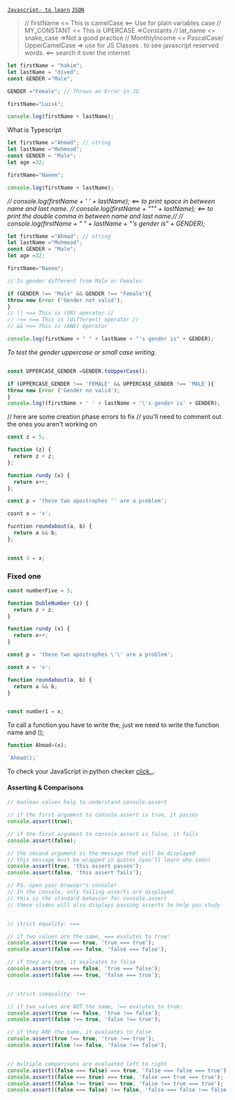 
[`Javascript- to learn`](https://janke-learning.org/) [`JSON`](https://www.youtube.com/watch?v=iiADhChRriM)

>// firstName <= This is camelCase <== Use for plain variables case
>// MY_CONSTANT <= This is UPERCASE =>Constants
>// lat_name <= snake_case =>Not a good practice
>// MonthlyIncome <= PascalCase/ UpperCamelCase => use for JS Classes
.
to see javascript reserved words. <== search it over the internet

```javascript
let firstName = "hakim";
let lastName = "dived";
const GENDER ="Male";

GENDER ="Female"; // Throws an Error in JS

firstName="Luisk";

console.log(firstName + lastName);
````
What is Typescript

````javascript
let firstName ="Ahmad"; // string
let lastName ="Mohmood";
const GENDER = "Male";
let age =32;

firstName="Naeem";

console.log(firstName + lastName);

````
*// console.log(firstName + ' ' + lastName); <== to print space in between name and last name.
// console.log(firstName + "\"" + lastName); <== to print the double comma in between name and last name.//
// console.log(firstName + " " + lastName + "'s gender is" + GENDER);*

````javascript
let firstName ="Ahmad"; // string
let lastName ="Mohmood";
const GENDER = "Male";
let age =32;

firstName="Naeem";

// Is gender different from Male or Females

if (GENDER !== "Male" && GENDER !== "Female"){
throw new Error ('Gender not valid');
}
// || <== This is (OR) operator //
// !== <== This is (different) operator //
// && <== This is (AND) operator 

console.log(firstName + " " + lastName + "'s gender is" + GENDER);
````
*To test the gender uppercase or small case writing.*

````javascript

const UPPERCASE_GENDER =GENDER.toUpperCase();

if (UPPERCASE_GENDER !== 'FEMALE' && UPPERCASE_GENDER !== 'MALE'){
throw new Error ('Gender no valid');
}
console.log)(firstName + ' ' + lastName + '\'s gender is' + GENDER);

````
// here are some creation phase errors to fix
// you'll need to comment out the ones you aren't working on

````javascript
const z = 5;

function (z) {
  return z + z;
};

function rundy (x) {
  return x++;
};

const p = 'these two apostrophes '' are a problem';

cosnt x = 'x';

fucntion roundabout(a, b) {
  return a && b;
};


const 3 = x;
````
### Fixed one

````javascript
const numberFive = 5;

function DubleNumber (z) {
  return z + z;
}

function rundy (x) {
  return x++;
}

const p = 'these two apostrophes \'\' are a problem';

const x = 'x';

function roundabout(a, b) {
  return a && b;
}


const number1 = x;
````
To call a function you have to write the, just we need to write the function name and ();
````javascript
function Ahmad=(x);

`Ahmad();`
````
To check your JavaScript in python checker [click..](http://www.pythontutor.com/javascript.html#mode=display).

#### Asserting & Comparisons

````javascript
// boolean values help to understand console.assert

// if the first argument to console.assert is true, it passes
console.assert(true);

// if the first argument to console.assert is false, it fails
console.assert(false);

// the second argument is the message that will be displayed
// this message must be wrapped in quotes (you'll learn why soon)
console.assert(true, 'this assert passes');
console.assert(false, 'this assert fails');

// PS. open your browser's console!
// In the console, only failing asserts are displayed.
// this is the standard behavior for console.assert
// these slides will also displays passing asserts to help you study

````


````javascript 

// strict equality: ===

// if two values are the same, === evalutes to true:
console.assert(true === true, 'true === true');
console.assert(false === false, 'false === false');

// if they are not, it evaluates to false
console.assert(true === false, 'true === false');
console.assert(false === true, 'false === true');


// strict inequality: !==

// if two values are NOT the same, !== evalutes to true:
console.assert(true !== false, 'true !== false');
console.assert(false !== true, 'false !== true');

// if they ARE the same, it evaluates to false
console.assert(true !== true, 'true !== true');
console.assert(false !== false, 'false !== false');


// multiple comparisons are evaluated left to right
console.assert((false === false) === true, 'false === false === true');
console.assert((false === true) === true, 'false === true === true');
console.assert((false !== true) === true, 'false !== true === true');
console.assert((false === false) !== false, 'false === false !== false');
`````

